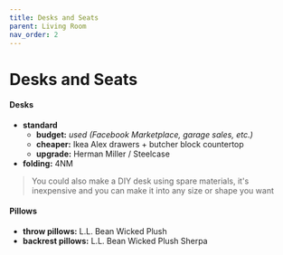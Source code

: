 ```yaml
---
title: Desks and Seats
parent: Living Room
nav_order: 2
---
```

# Desks and Seats

#### Desks

- **standard**
	- **budget:** *used (Facebook Marketplace, garage sales, etc.)*
	- **cheaper:** Ikea Alex drawers + butcher block countertop
	- **upgrade:** Herman Miller / Steelcase
- **folding:** 4NM

> You could also make a DIY desk using spare materials, it's inexpensive and you can make it into any size or shape you want

#### Pillows

- **throw pillows:** L.L. Bean Wicked Plush
- **backrest pillows:** L.L. Bean Wicked Plush Sherpa
